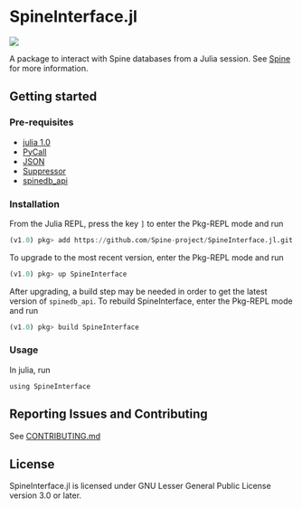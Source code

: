 # SpineInterface.jl

[![](https://img.shields.io/badge/docs-stable-blue.svg)](https://spine-project.github.io/SpineInterface.jl/latest/index.html)

A package to interact with Spine databases from a Julia session.
See [Spine](http://www.spine-model.org/) for more information.

## Getting started

### Pre-requisites

- [julia 1.0](https://julialang.org/)
- [PyCall](https://github.com/JuliaPy/PyCall.jl)
- [JSON](https://github.com/JuliaIO/JSON.jl)
- [Suppressor](https://github.com/JuliaData/Suppressor.jl)
- [spinedb_api](https://github.com/Spine-project/Spine-Database-API)

### Installation

From the Julia REPL, press the key `]` to enter the Pkg-REPL mode and run

```julia
(v1.0) pkg> add https://github.com/Spine-project/SpineInterface.jl.git
```

To upgrade to the most recent version, enter the Pkg-REPL mode and run

```julia
(v1.0) pkg> up SpineInterface
```

After upgrading, a build step may be needed in order to get the latest version of `spinedb_api`.
To rebuild SpineInterface, enter the Pkg-REPL mode and run

```julia
(v1.0) pkg> build SpineInterface
```

### Usage

In julia, run

```
using SpineInterface
```

## Reporting Issues and Contributing

See [CONTRIBUTING.md](CONTRIBUTING.md)

## License

SpineInterface.jl is licensed under GNU Lesser General Public License version 3.0 or later.
